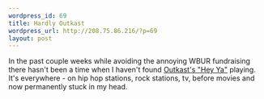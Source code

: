 ```yaml
--- 
wordpress_id: 69
title: Hardly Outkast
wordpress_url: http://208.75.86.216/?p=69
layout: post
---
```

In the past couple weeks while avoiding the annoying WBUR fundraising there hasn't been a time when I haven't found <a href="http://www.bassdrop.com/wuwei/heyya.mp3">Outkast's "Hey Ya"</a> playing. It's everywhere - on hip hop stations, rock stations, tv, before movies and now permanently stuck in my head.
